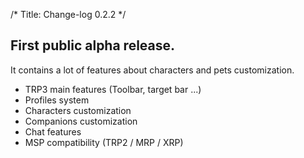 /*
Title: Change-log 0.2.2
*/

## First public alpha release.

It contains a lot of features about characters and pets customization.

* TRP3 main features (Toolbar, target bar ...)
* Profiles system
* Characters customization
* Companions customization
* Chat features
* MSP compatibility (TRP2 / MRP / XRP)